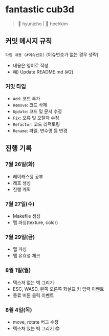 # fantastic cub3d

> 🐳 hyunjcho | 🌙 heehkim

## 커밋 메시지 규칙

`타입 내용 (#이슈번호)` (이슈번호가 없는 경우 생략)

- 내용은 영어로 작성
- 예) Update README.md (#2)

### 커밋 타입

- `Add`: 코드 추가
- `Remove`: 코드 삭제
- `Update`: 코드 및 문서 수정
- `Fix`: 오류 및 오탈자 수정
- `Refactor`: 코드 리팩토링
- `Rename`: 파일, 변수명 등 변경

## 진행 기록

### 7월 26일(화)

- 레이캐스팅 공부
- 레포 생성
- 진행 계획

### 7월 27일(수)

- Makefile 생성
- 맵 파싱(texture, color)

### 7월 29일(금)

- 맵 파싱
- 맵 유효성 체크

### 8월 1일(월)

- 텍스쳐 없는 벽 그리기
- ESC, WASD, 왼쪽 오른쪽 화살표 키 입력 이벤트
- 종료 버튼 클릭 이벤트

### 8월 4일(목)

- move, rotate 버그 수정
- 텍스쳐 있는 벽 그리기 😎

